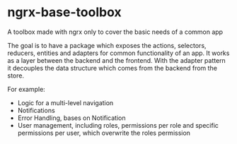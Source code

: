 # ngrx-base-toolbox
A toolbox made with ngrx only to cover the basic needs of a common app

The goal is to have a package which exposes the actions, selectors, reducers, entities and adapters for common functionality of an app. It works as a layer between the backend and the frontend. With the adapter pattern it decouples the data structure which comes from the backend from the store.

For example:
- Logic for a multi-level navigation
- Notifications
- Error Handling, bases on Notification
- User management, including roles, permissions per role and specific permissions per user, which overwrite the roles permission
